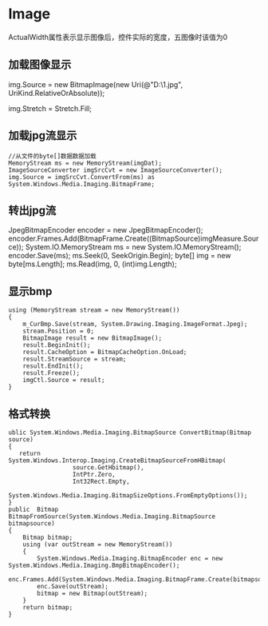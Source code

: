# Image

ActualWidth属性表示显示图像后，控件实际的宽度，五图像时该值为0  

## 加载图像显示

img.Source = new BitmapImage(new Uri(@"D:\1.jpg", UriKind.RelativeOrAbsolute));

img.Stretch =  Stretch.Fill;
## 加载jpg流显示

```
//从文件的byte[]数据数据加载
MemoryStream ms = new MemoryStream(imgDat);
ImageSourceConverter imgSrcCvt = new ImageSourceConverter();
img.Source = imgSrcCvt.ConvertFrom(ms) as System.Windows.Media.Imaging.BitmapFrame;
```

## 转出jpg流

JpegBitmapEncoder encoder = new JpegBitmapEncoder();
encoder.Frames.Add(BitmapFrame.Create((BitmapSource)imgMeasure.Source));
System.IO.MemoryStream ms = new System.IO.MemoryStream();
encoder.Save(ms);
ms.Seek(0, SeekOrigin.Begin);
byte[] img = new byte[ms.Length];
ms.Read(img, 0, (int)img.Length);


## 显示bmp

```
using (MemoryStream stream = new MemoryStream())
{
    m_CurBmp.Save(stream, System.Drawing.Imaging.ImageFormat.Jpeg);
    stream.Position = 0;
    BitmapImage result = new BitmapImage();
    result.BeginInit();
    result.CacheOption = BitmapCacheOption.OnLoad;
    result.StreamSource = stream;
    result.EndInit();
    result.Freeze();
    imgCtl.Source = result;
}
```


## 格式转换
```
ublic System.Windows.Media.Imaging.BitmapSource ConvertBitmap(Bitmap source)
{
   return System.Windows.Interop.Imaging.CreateBitmapSourceFromHBitmap(
                  source.GetHbitmap(),
                  IntPtr.Zero,
                  Int32Rect.Empty,
                  System.Windows.Media.Imaging.BitmapSizeOptions.FromEmptyOptions());
}
public  Bitmap BitmapFromSource(System.Windows.Media.Imaging.BitmapSource bitmapsource)
{
    Bitmap bitmap;
    using (var outStream = new MemoryStream())
    {
        System.Windows.Media.Imaging.BitmapEncoder enc = new System.Windows.Media.Imaging.BmpBitmapEncoder();
        enc.Frames.Add(System.Windows.Media.Imaging.BitmapFrame.Create(bitmapsource));
        enc.Save(outStream);
        bitmap = new Bitmap(outStream);
    }
    return bitmap;
}
```